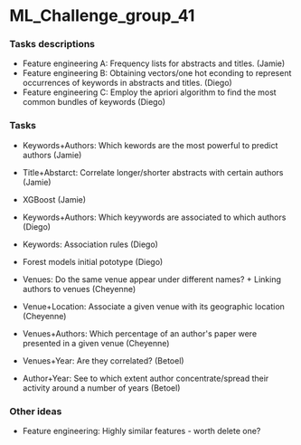 # ML_Challenge_group_41


### Tasks descriptions

- Feature engineering A: Frequency lists for abstracts and titles. (Jamie)
- Feature engineering B: Obtaining vectors/one hot econding to represent occurrences of keywords in abstracts and titles. (Diego)
- Feature engineering C: Employ the apriori algorithm to find the most common bundles of keywords (Diego)



### Tasks

- Keywords+Authors: Which kewords are the most powerful to predict authors (Jamie)
- Title+Abstarct: Correlate longer/shorter abstracts with certain authors (Jamie)
- XGBoost (Jamie)

- Keywords+Authors: Which keyywords are associated to which authors (Diego)
- Keywords: Association rules (Diego)
- Forest models initial pototype (Diego)

- Venues: Do the same venue appear under different names? + Linking authors to venues (Cheyenne)
- Venue+Location: Associate a given venue with its geographic location (Cheyenne)
- Venues+Authors: Which percentage of an author's paper were presented in a given venue (Cheyenne)

- Venues+Year: Are they correlated? (Betoel)
- Author+Year: See to which extent author concentrate/spread their activity around a number of years (Betoel)



### Other ideas

- Feature engineering: Highly similar features - worth delete one?